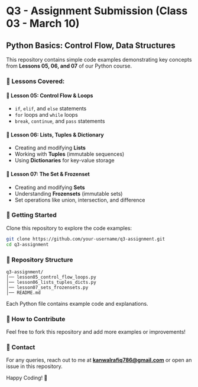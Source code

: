 # Q3 - Assignment Submission (Class 03 - March 10)

## Python Basics: Control Flow, Data Structures

This repository contains simple code examples demonstrating key concepts from **Lessons 05, 06, and 07** of our Python course.

### 📌 Lessons Covered:

#### 🔹 Lesson 05: Control Flow & Loops
- `if`, `elif`, and `else` statements
- `for` loops and `while` loops
- `break`, `continue`, and `pass` statements

#### 🔹 Lesson 06: Lists, Tuples & Dictionary
- Creating and modifying **Lists**
- Working with **Tuples** (immutable sequences)
- Using **Dictionaries** for key-value storage

#### 🔹 Lesson 07: The Set & Frozenset
- Creating and modifying **Sets**
- Understanding **Frozensets** (immutable sets)
- Set operations like union, intersection, and difference

### 🚀 Getting Started
Clone this repository to explore the code examples:
```sh
git clone https://github.com/your-username/q3-assignment.git
cd q3-assignment
```

### 📂 Repository Structure
```
q3-assignment/
│── lesson05_control_flow_loops.py
│── lesson06_lists_tuples_dicts.py
│── lesson07_sets_frozensets.py
│── README.md
```
Each Python file contains example code and explanations.

### 📝 How to Contribute
Feel free to fork this repository and add more examples or improvements!

### 📧 Contact
For any queries, reach out to me at **kanwalrafiq786@gmail.com** or open an issue in this repository.

Happy Coding! 🚀

